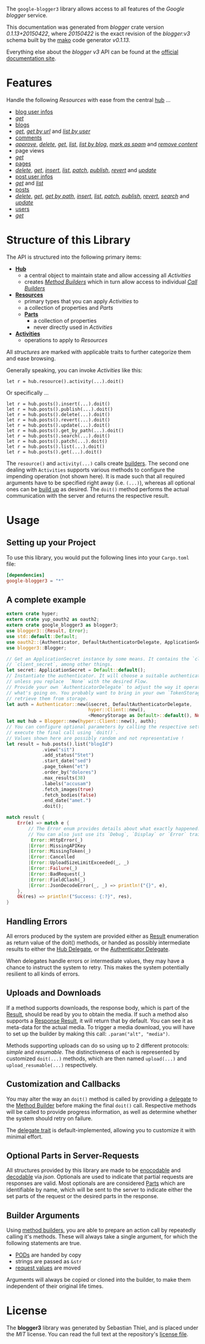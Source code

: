 <!---
DO NOT EDIT !
This file was generated automatically from 'src/mako/api/README.md.mako'
DO NOT EDIT !
-->
The `google-blogger3` library allows access to all features of the *Google blogger* service.

This documentation was generated from *blogger* crate version *0.1.13+20150422*, where *20150422* is the exact revision of the *blogger:v3* schema built by the [mako](http://www.makotemplates.org/) code generator *v0.1.13*.

Everything else about the *blogger* *v3* API can be found at the
[official documentation site](https://developers.google.com/blogger/docs/3.0/getting_started).
# Features

Handle the following *Resources* with ease from the central [hub](http://byron.github.io/google-apis-rs/google_blogger3/struct.Blogger.html) ... 

* [blog user infos](http://byron.github.io/google-apis-rs/google_blogger3/struct.BlogUserInfo.html)
 * [*get*](http://byron.github.io/google-apis-rs/google_blogger3/struct.BlogUserInfoGetCall.html)
* [blogs](http://byron.github.io/google-apis-rs/google_blogger3/struct.Blog.html)
 * [*get*](http://byron.github.io/google-apis-rs/google_blogger3/struct.BlogGetCall.html), [*get by url*](http://byron.github.io/google-apis-rs/google_blogger3/struct.BlogGetByUrlCall.html) and [*list by user*](http://byron.github.io/google-apis-rs/google_blogger3/struct.BlogListByUserCall.html)
* [comments](http://byron.github.io/google-apis-rs/google_blogger3/struct.Comment.html)
 * [*approve*](http://byron.github.io/google-apis-rs/google_blogger3/struct.CommentApproveCall.html), [*delete*](http://byron.github.io/google-apis-rs/google_blogger3/struct.CommentDeleteCall.html), [*get*](http://byron.github.io/google-apis-rs/google_blogger3/struct.CommentGetCall.html), [*list*](http://byron.github.io/google-apis-rs/google_blogger3/struct.CommentListCall.html), [*list by blog*](http://byron.github.io/google-apis-rs/google_blogger3/struct.CommentListByBlogCall.html), [*mark as spam*](http://byron.github.io/google-apis-rs/google_blogger3/struct.CommentMarkAsSpamCall.html) and [*remove content*](http://byron.github.io/google-apis-rs/google_blogger3/struct.CommentRemoveContentCall.html)
* page views
 * [*get*](http://byron.github.io/google-apis-rs/google_blogger3/struct.PageViewGetCall.html)
* [pages](http://byron.github.io/google-apis-rs/google_blogger3/struct.Page.html)
 * [*delete*](http://byron.github.io/google-apis-rs/google_blogger3/struct.PageDeleteCall.html), [*get*](http://byron.github.io/google-apis-rs/google_blogger3/struct.PageGetCall.html), [*insert*](http://byron.github.io/google-apis-rs/google_blogger3/struct.PageInsertCall.html), [*list*](http://byron.github.io/google-apis-rs/google_blogger3/struct.PageListCall.html), [*patch*](http://byron.github.io/google-apis-rs/google_blogger3/struct.PagePatchCall.html), [*publish*](http://byron.github.io/google-apis-rs/google_blogger3/struct.PagePublishCall.html), [*revert*](http://byron.github.io/google-apis-rs/google_blogger3/struct.PageRevertCall.html) and [*update*](http://byron.github.io/google-apis-rs/google_blogger3/struct.PageUpdateCall.html)
* [post user infos](http://byron.github.io/google-apis-rs/google_blogger3/struct.PostUserInfo.html)
 * [*get*](http://byron.github.io/google-apis-rs/google_blogger3/struct.PostUserInfoGetCall.html) and [*list*](http://byron.github.io/google-apis-rs/google_blogger3/struct.PostUserInfoListCall.html)
* [posts](http://byron.github.io/google-apis-rs/google_blogger3/struct.Post.html)
 * [*delete*](http://byron.github.io/google-apis-rs/google_blogger3/struct.PostDeleteCall.html), [*get*](http://byron.github.io/google-apis-rs/google_blogger3/struct.PostGetCall.html), [*get by path*](http://byron.github.io/google-apis-rs/google_blogger3/struct.PostGetByPathCall.html), [*insert*](http://byron.github.io/google-apis-rs/google_blogger3/struct.PostInsertCall.html), [*list*](http://byron.github.io/google-apis-rs/google_blogger3/struct.PostListCall.html), [*patch*](http://byron.github.io/google-apis-rs/google_blogger3/struct.PostPatchCall.html), [*publish*](http://byron.github.io/google-apis-rs/google_blogger3/struct.PostPublishCall.html), [*revert*](http://byron.github.io/google-apis-rs/google_blogger3/struct.PostRevertCall.html), [*search*](http://byron.github.io/google-apis-rs/google_blogger3/struct.PostSearchCall.html) and [*update*](http://byron.github.io/google-apis-rs/google_blogger3/struct.PostUpdateCall.html)
* [users](http://byron.github.io/google-apis-rs/google_blogger3/struct.User.html)
 * [*get*](http://byron.github.io/google-apis-rs/google_blogger3/struct.UserGetCall.html)




# Structure of this Library

The API is structured into the following primary items:

* **[Hub](http://byron.github.io/google-apis-rs/google_blogger3/struct.Blogger.html)**
    * a central object to maintain state and allow accessing all *Activities*
    * creates [*Method Builders*](http://byron.github.io/google-apis-rs/google_blogger3/trait.MethodsBuilder.html) which in turn
      allow access to individual [*Call Builders*](http://byron.github.io/google-apis-rs/google_blogger3/trait.CallBuilder.html)
* **[Resources](http://byron.github.io/google-apis-rs/google_blogger3/trait.Resource.html)**
    * primary types that you can apply *Activities* to
    * a collection of properties and *Parts*
    * **[Parts](http://byron.github.io/google-apis-rs/google_blogger3/trait.Part.html)**
        * a collection of properties
        * never directly used in *Activities*
* **[Activities](http://byron.github.io/google-apis-rs/google_blogger3/trait.CallBuilder.html)**
    * operations to apply to *Resources*

All *structures* are marked with applicable traits to further categorize them and ease browsing.

Generally speaking, you can invoke *Activities* like this:

```Rust,ignore
let r = hub.resource().activity(...).doit()
```

Or specifically ...

```ignore
let r = hub.posts().insert(...).doit()
let r = hub.posts().publish(...).doit()
let r = hub.posts().delete(...).doit()
let r = hub.posts().revert(...).doit()
let r = hub.posts().update(...).doit()
let r = hub.posts().get_by_path(...).doit()
let r = hub.posts().search(...).doit()
let r = hub.posts().patch(...).doit()
let r = hub.posts().list(...).doit()
let r = hub.posts().get(...).doit()
```

The `resource()` and `activity(...)` calls create [builders][builder-pattern]. The second one dealing with `Activities` 
supports various methods to configure the impending operation (not shown here). It is made such that all required arguments have to be 
specified right away (i.e. `(...)`), whereas all optional ones can be [build up][builder-pattern] as desired.
The `doit()` method performs the actual communication with the server and returns the respective result.

# Usage

## Setting up your Project

To use this library, you would put the following lines into your `Cargo.toml` file:

```toml
[dependencies]
google-blogger3 = "*"
```

## A complete example

```Rust
extern crate hyper;
extern crate yup_oauth2 as oauth2;
extern crate google_blogger3 as blogger3;
use blogger3::{Result, Error};
use std::default::Default;
use oauth2::{Authenticator, DefaultAuthenticatorDelegate, ApplicationSecret, MemoryStorage};
use blogger3::Blogger;

// Get an ApplicationSecret instance by some means. It contains the `client_id` and 
// `client_secret`, among other things.
let secret: ApplicationSecret = Default::default();
// Instantiate the authenticator. It will choose a suitable authentication flow for you, 
// unless you replace  `None` with the desired Flow.
// Provide your own `AuthenticatorDelegate` to adjust the way it operates and get feedback about 
// what's going on. You probably want to bring in your own `TokenStorage` to persist tokens and
// retrieve them from storage.
let auth = Authenticator::new(&secret, DefaultAuthenticatorDelegate,
                              hyper::Client::new(),
                              <MemoryStorage as Default>::default(), None);
let mut hub = Blogger::new(hyper::Client::new(), auth);
// You can configure optional parameters by calling the respective setters at will, and
// execute the final call using `doit()`.
// Values shown here are possibly random and not representative !
let result = hub.posts().list("blogId")
             .view("sit")
             .add_status("Stet")
             .start_date("sed")
             .page_token("et")
             .order_by("dolores")
             .max_results(38)
             .labels("accusam")
             .fetch_images(true)
             .fetch_bodies(false)
             .end_date("amet.")
             .doit();

match result {
    Err(e) => match e {
        // The Error enum provides details about what exactly happened.
        // You can also just use its `Debug`, `Display` or `Error` traits
         Error::HttpError(_)
        |Error::MissingAPIKey
        |Error::MissingToken(_)
        |Error::Cancelled
        |Error::UploadSizeLimitExceeded(_, _)
        |Error::Failure(_)
        |Error::BadRequest(_)
        |Error::FieldClash(_)
        |Error::JsonDecodeError(_, _) => println!("{}", e),
    },
    Ok(res) => println!("Success: {:?}", res),
}

```
## Handling Errors

All errors produced by the system are provided either as [Result](http://byron.github.io/google-apis-rs/google_blogger3/enum.Result.html) enumeration as return value of 
the doit() methods, or handed as possibly intermediate results to either the 
[Hub Delegate](http://byron.github.io/google-apis-rs/google_blogger3/trait.Delegate.html), or the [Authenticator Delegate](http://byron.github.io/google-apis-rs/google_blogger3/../yup-oauth2/trait.AuthenticatorDelegate.html).

When delegates handle errors or intermediate values, they may have a chance to instruct the system to retry. This 
makes the system potentially resilient to all kinds of errors.

## Uploads and Downloads
If a method supports downloads, the response body, which is part of the [Result](http://byron.github.io/google-apis-rs/google_blogger3/enum.Result.html), should be
read by you to obtain the media.
If such a method also supports a [Response Result](http://byron.github.io/google-apis-rs/google_blogger3/trait.ResponseResult.html), it will return that by default.
You can see it as meta-data for the actual media. To trigger a media download, you will have to set up the builder by making
this call: `.param("alt", "media")`.

Methods supporting uploads can do so using up to 2 different protocols: 
*simple* and *resumable*. The distinctiveness of each is represented by customized 
`doit(...)` methods, which are then named `upload(...)` and `upload_resumable(...)` respectively.

## Customization and Callbacks

You may alter the way an `doit()` method is called by providing a [delegate](http://byron.github.io/google-apis-rs/google_blogger3/trait.Delegate.html) to the 
[Method Builder](http://byron.github.io/google-apis-rs/google_blogger3/trait.CallBuilder.html) before making the final `doit()` call. 
Respective methods will be called to provide progress information, as well as determine whether the system should 
retry on failure.

The [delegate trait](http://byron.github.io/google-apis-rs/google_blogger3/trait.Delegate.html) is default-implemented, allowing you to customize it with minimal effort.

## Optional Parts in Server-Requests

All structures provided by this library are made to be [enocodable](http://byron.github.io/google-apis-rs/google_blogger3/trait.RequestValue.html) and 
[decodable](http://byron.github.io/google-apis-rs/google_blogger3/trait.ResponseResult.html) via *json*. Optionals are used to indicate that partial requests are responses 
are valid.
Most optionals are are considered [Parts](http://byron.github.io/google-apis-rs/google_blogger3/trait.Part.html) which are identifiable by name, which will be sent to 
the server to indicate either the set parts of the request or the desired parts in the response.

## Builder Arguments

Using [method builders](http://byron.github.io/google-apis-rs/google_blogger3/trait.CallBuilder.html), you are able to prepare an action call by repeatedly calling it's methods.
These will always take a single argument, for which the following statements are true.

* [PODs][wiki-pod] are handed by copy
* strings are passed as `&str`
* [request values](http://byron.github.io/google-apis-rs/google_blogger3/trait.RequestValue.html) are moved

Arguments will always be copied or cloned into the builder, to make them independent of their original life times.

[wiki-pod]: http://en.wikipedia.org/wiki/Plain_old_data_structure
[builder-pattern]: http://en.wikipedia.org/wiki/Builder_pattern
[google-go-api]: https://github.com/google/google-api-go-client

# License
The **blogger3** library was generated by Sebastian Thiel, and is placed 
under the *MIT* license.
You can read the full text at the repository's [license file][repo-license].

[repo-license]: https://github.com/Byron/google-apis-rs/LICENSE.md
